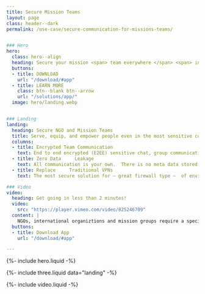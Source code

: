 ```yaml
---
title: Secure Mission Teams
layout: page
class: header--dark
permalink: /use-case/secure-communication-for-missions-teams/


### Hero
hero:
  class: hero--align
  heading: Secure your mission <span> team everywhere </span> <span> in the world</span>.
  buttons:
  - title: DOWNLOAD
    url: "/download/#app"
  - title: LEARN MORE
    class: btn--blank btn--arrow
    url: "/solutions/app/"
  image: hero/landing.webp


### Landing
landing:
  heading: Secure NGO and Mission Teams
  title: Serve, equip, and empower people even in the most sensitive countries around the world with the greatest level of security in an easy to use application. 
  columns:
  - title: Encrypted Team Communication
    text: End to end encrypted (E2EE) sensitive chat, group communication, file collaborations, information wiki, repositories and websites to protect your people and their contacts.  
  - title: Zero Data     Leakage
    text: All communication is your own.  There is no meta data stored on users, not even a phone number, email, or IP address, which protects both your team and network of contacts from being leaked.
  - title: Replace     Traditional VPNs
    text: The most secure solution for – great firewall type –  of environments around the world to tunnel internet traffic by replacing traditional VPN IP addresses flagging content. 

### Video
video:
  heading: Get going in less than 2 minutes!
  video: 
    src: "https://player.vimeo.com/video/825246709"
  content: |
    NGOs, international organiztions and mission groups require a specialized security.  We get it, we've lived it for most of our lives.  Our desire is to help protect your people, contacts and communication while supporting your purposes to bless people around the world. Traditional VPNs and modern cloud storage solutions are costly and don't have the level of security or privacy required. If you need a solution for even the most sensitive enviroments around the world, please contact us, Diode may be the perfect solution.
  buttons:
  - title: Download App
    url: "/download/#app"

---
```


{%- include hero.liquid -%}

{%- include three.liquid data="landing" -%}

{%- include video.liquid -%}
